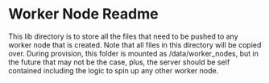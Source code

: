 # Worker Node Readme

This lib directory is to store all the files that need to be pushed to any worker node that is created.  Note that all files in this directory will be copied over.  During provision, this folder is mounted as /data/worker_nodes, but in the future that may not be the case, plus, the server should be self contained including the logic to spin up any other worker node.